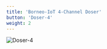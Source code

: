 ```yaml
---
title: 'Borneo-IoT 4-Channel Doser'
button: 'Doser-4'
weight: 2
---
```



![Doser-4](/images/products/doser-4/doser-4-inaction.jpg)

